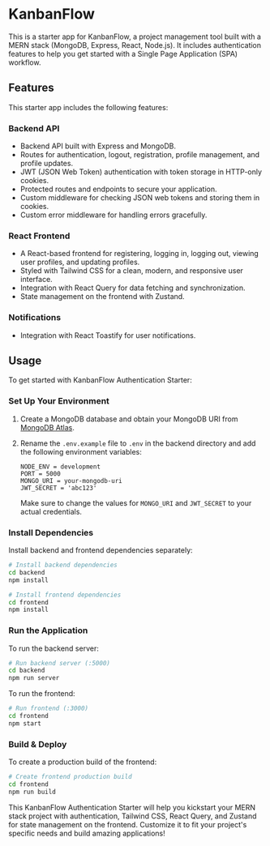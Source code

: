 
# KanbanFlow

This is a starter app for KanbanFlow, a project management tool built with a MERN stack (MongoDB, Express, React, Node.js). It includes authentication features to help you get started with a Single Page Application (SPA) workflow.

## Features

This starter app includes the following features:

### Backend API
- Backend API built with Express and MongoDB.
- Routes for authentication, logout, registration, profile management, and profile updates.
- JWT (JSON Web Token) authentication with token storage in HTTP-only cookies.
- Protected routes and endpoints to secure your application.
- Custom middleware for checking JSON web tokens and storing them in cookies.
- Custom error middleware for handling errors gracefully.

### React Frontend
- A React-based frontend for registering, logging in, logging out, viewing user profiles, and updating profiles.
- Styled with Tailwind CSS for a clean, modern, and responsive user interface.
- Integration with React Query for data fetching and synchronization.
- State management on the frontend with Zustand.

### Notifications
- Integration with React Toastify for user notifications.

## Usage

To get started with KanbanFlow Authentication Starter:

### Set Up Your Environment

1. Create a MongoDB database and obtain your MongoDB URI from [MongoDB Atlas](https://www.mongodb.com/cloud/atlas).

2. Rename the `.env.example` file to `.env` in the backend directory and add the following environment variables:

   ```plaintext
   NODE_ENV = development
   PORT = 5000
   MONGO_URI = your-mongodb-uri
   JWT_SECRET = 'abc123'
   ```

   Make sure to change the values for `MONGO_URI` and `JWT_SECRET` to your actual credentials.

### Install Dependencies

Install backend and frontend dependencies separately:

```bash
# Install backend dependencies
cd backend
npm install

# Install frontend dependencies
cd frontend
npm install
```

### Run the Application

To run the backend server:

```bash
# Run backend server (:5000)
cd backend
npm run server
```

To run the frontend:

```bash
# Run frontend (:3000)
cd frontend
npm start
```

### Build & Deploy

To create a production build of the frontend:

```bash
# Create frontend production build
cd frontend
npm run build
```

This KanbanFlow Authentication Starter will help you kickstart your MERN stack project with authentication, Tailwind CSS, React Query, and Zustand for state management on the frontend. Customize it to fit your project's specific needs and build amazing applications!
